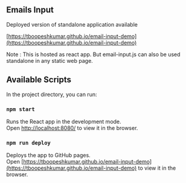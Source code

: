 ## Emails Input

Deployed version of standalone application available 

[https://tboopeshkumar.github.io/email-input-demo](https://tboopeshkumar.github.io/email-input-demo)

Note : This is hosted as react app. But email-input.js can also be used standalone in any static web page. 

## Available Scripts

In the project directory, you can run:

### `npm start`

Runs the React app in the development mode.\
Open [http://localhost:8080/](http://localhost:8080/) to view it in the browser.

### `npm run deploy`

Deploys the app to GitHub pages.\
Open [https://tboopeshkumar.github.io/email-input-demo](https://tboopeshkumar.github.io/email-input-demo) to view it in the browser.